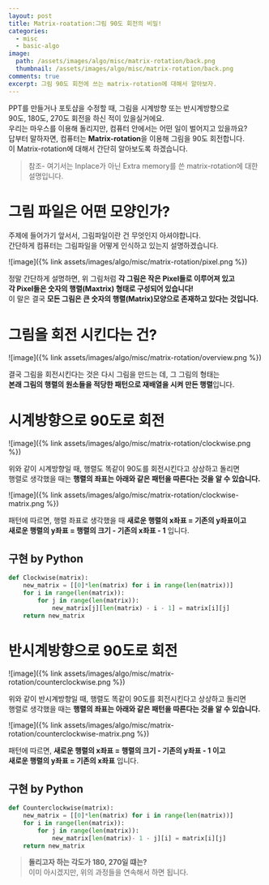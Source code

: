 ```yaml
---
layout: post
title: Matrix-roatation:그림 90도 회전의 비밀!
categories:
  - misc
  - basic-algo
image:
  path: /assets/images/algo/misc/matrix-rotation/back.png
  thumbnail: /assets/images/algo/misc/matrix-rotation/back.png
comments: true
excerpt: 그림 90도 회전에 쓰는 matrix-rotation에 대해서 알아보자.
---
```

PPT를 만들거나 포토샵을 수정할 때, 그림을 시계방향 또는 반시계방향으로<br/>
90도, 180도, 270도 회전을 하신 적이 있을실거에요. <br/> 우리는 마우스를 이용해 돌리지만,
컴퓨터 안에서는 어떤 일이 벌어지고 있을까요?<br/>
답부터 말하자면, 컴퓨터는 **Matrix-rotation**을 이용해 그림을 90도 회전합니다.<br/>
이 Matrix-rotation에 대해서 간단히 알아보도록 하겠습니다.<br/>
> 참조- 여기서는 Inplace가 아닌 Extra memory를 쓴 matrix-rotation에 대한 설명입니다.

# 그림 파일은 어떤 모양인가?
주제에 들어가기 앞서서, 그림파일이란 건 무엇인지 아셔야합니다.<br/>
간단하게 컴퓨터는 그림파일을 어떻게 인식하고 있는지 설명하겠습니다.<br/>

![image]({% link assets/images/algo/misc/matrix-rotation/pixel.png %})

정말 간단하게 설명하면, 위 그림처럼 **각 그림은 작은 Pixel들로 이루어져 있고**<br/>
**각 Pixel들은 숫자의 행렬(Maxtrix) 형태로 구성되어 있습니다!**<br/>
이 말은 결국 **모든 그림은 큰 숫자의 행렬(Matrix)모양으로 존재하고 있다는 것입니다.**<br/>

# 그림을 회전 시킨다는 건?

![image]({% link assets/images/algo/misc/matrix-rotation/overview.png %})

결국 그림을 회전시킨다는 것은 다시 그림을 만드는 데, 그 그림의 형태는<br/>
**본래 그림의 행렬의 원소들을 적당한 패턴으로 재배열을 시켜 만든 행렬**입니다.<br/>

# 시계방향으로 90도로 회전

![image]({% link assets/images/algo/misc/matrix-rotation/clockwise.png %})

위와 같이 시계방향일 때, 행렬도 똑같이 90도를 회전시킨다고 상상하고 돌리면<br/>
행렬로 생각했을 때는 **행렬의 좌표는 아래와 같은 패턴을 따른다는 것을 알 수 있습니다.**<br/>

![image]({% link assets/images/algo/misc/matrix-rotation/clockwise-matrix.png %})

패턴에 따르면, 행렬 좌표로 생각했을 때 **새로운 행렬의 x좌표 = 기존의 y좌표이고**<br/>
**새로운 행렬의 y좌표 = 행렬의 크기 - 기존의 x좌표 - 1** 입니다.

## 구현 by Python
```python
def Clockwise(matrix):
    new_matrix = [[0]*len(matrix) for i in range(len(matrix))]
    for i in range(len(matrix)):
        for j in range(len(matrix)):
            new_matrix[j][len(matrix) - i - 1] = matrix[i][j]
    return new_matrix
```

# 반시계방향으로 90도로 회전

![image]({% link assets/images/algo/misc/matrix-rotation/counterclockwise.png %})

위와 같이 반시계방향일 때, 행렬도 똑같이 90도를 회전시킨다고 상상하고 돌리면<br/>
행렬로 생각했을 때는 **행렬의 좌표는 아래와 같은 패턴을 따른다는 것을 알 수 있습니다.**<br/>

![image]({% link assets/images/algo/misc/matrix-rotation/counterclockwise-matrix.png %})

패턴에 따르면, **새로운 행렬의 x좌표 = 행렬의 크기 - 기존의 y좌표 - 1 이고**<br/>
**새로운 행렬의 y좌표 = 기존의 x좌표** 입니다.

## 구현 by Python
```python
def Counterclockwise(matrix):
    new_matrix = [[0]*len(matrix) for i in range(len(matrix))]
    for i in range(len(matrix)):
        for j in range(len(matrix)):
            new_matrix[len(matrix)- 1 - j][i] = matrix[i][j]
    return new_matrix
```
> **돌리고자 하는 각도가 180, 270일 떄는?**<br/>
이미 아시겠지만, 위의 과정들을 연속해서 하면 됩니다.
